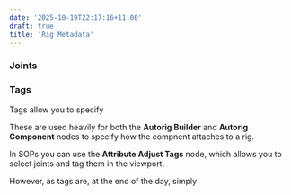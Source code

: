 ```yaml
---
date: '2025-10-19T22:17:16+11:00'
draft: true
title: 'Rig Metadata'
---
```


### Joints


### Tags
Tags allow you to specify

These are used heavily for both the **Autorig Builder** and **Autorig Component** nodes to specify how the compnent attaches to a rig.  

In SOPs you can use the **Attribute Adjust Tags** node, which allows you to select joints and tag them in the viewport.

However, as tags are, at the end of the day, simply  